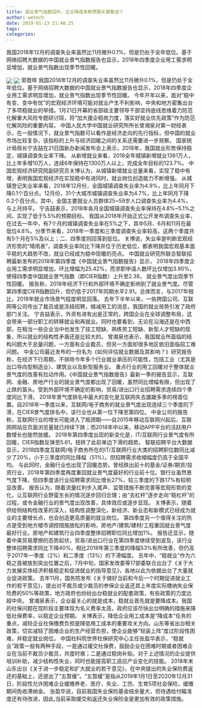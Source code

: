 ```yaml
---
title: 就业景气指数回升，企业降成本稳预期关键看这个
author: wetech
date: 2019-01-23 21:48:25
tags: 
categories: 
---
```

我国2018年12月的调查失业率虽然比11月微升0.1%，但是仍处于全年低位。基于网络招聘大数据的中国就业景气指数报告也显示，2018年四季度企业用工需求明显增加，就业景气指数出现季节性回暖。
<!-- more -->
<img align="center" border="0" src="https://imgcdn.yicai.com/uppics/images/2019/01/a028c6ef88d216c53f55c258c7bdc063.jpg" />
<img align="center" border="0" src="https://imgcdn.yicai.com/uppics/images/2019/01/f2a5e96712455e655fef4eaaa3f4ac30.jpg" />
郭晋晖
我国2018年12月的调查失业率虽然比11月微升0.1%，但是仍处于全年低位。基于网络招聘大数据的中国就业景气指数报告也显示，2018年四季度企业用工需求明显增加，就业景气指数出现季节性回暖。
今年开年以来，面对“稳中有变、变中有忧”的宏观经济环境可能对就业产生不利影响，中央和地方密集出台了多项稳就业的举措。1月21日开幕的省部级主要领导干部坚持底线思维着力防范化解重大风险专题研讨班，将“加大援企稳岗力度，落实好就业优先政策”作为防范化解风险的重要内容。
中国人民大学中国就业研究所所长曾湘泉对第一财经表示，在一般情况下，就业景气指数可以看作是经济走向的先行指标，但中国的就业市场比较复杂，该指标的上升与经济回暖之间的关系还需要进一步观察。
国家统计局局长宁吉喆在21日国新办新闻发布会上表示，2018年，我国就业形势保持稳定，城镇调查失业率下降。
从新增就业来看，2018全年城镇新增就业1361万人，比上年多增10万人，连续6年保持在1300万人以上，完成全年目标的123.7%。
中国宏观经济研究院副研究员关博认为，从城镇新增就业总量来看，实现了稳中有增，表明我国宏观经济在实现稳中有进同时，就业岗位创造能力不断增强。
从城镇登记失业率来看，2018年12月份，全国城镇调查失业率为4.9%，比上年同月下降0.1个百分点。12月份，31个大城市城镇调查失业率为4.7%，比上年同月下降0.2个百分点。其中，全国主要就业人员群体25~59岁人口调查失业率为4.4%，与上月持平。
宁吉喆表示，2018年各月全国城镇调查失业率保持在4.8%~5.1%之间，实现了低于5.5%的预期目标。
我国从2018年开始正式公开发布调查失业率，在过去一年中，有7个月的城镇调查失业率在5%之下，其中5月、6月和11月在最低位4.8%。分季节来看，2018年一季度和三季度调查失业率较高，这两个季度共有5个月在5%及以上；二、四季度则回落到低位。
关博说，失业率是判断宏观经济形势的“晴雨表”，调查失业率同比下降并位于历史低位，都表明我国宏观基本面平稳的大趋势不改，就业已经成为稳中现暖的亮点。
中国就业研究所联合智联招聘最新发布的2018年第四季度《中国就业景气指数报告》显示， 2018年四季度企业用工需求明显增加，环比增幅为25.42%，而求职申请人数环比仅增加3.90%，使得四季度中国就业景气指数（即CIER指数）上升至2.38， 就业景气度出现季节性回暖。
报告称，2018年经济下行和外部环境不确定影响到了就业景气度。尽管第四季度CIER指数回升，但仍低于2017年同期水平2.91。总体而言，与2017年相比，2018年就业市场景气程度明显回落。
去年下半年以来，一些跨国公司、互联网等公司传出了裁员或是冻结招聘，缩减用工的消息，我国的就业局势引发了政府部门关注。
宁吉喆表示，外资有进有出是正常的，跨国企业在全球调整布局，这会带来一部分职工的转移就业和再就业。同时也要看到，无论在沿海还是在中西部，在相当一些企业当中也发生了技工短缺、熟练劳工短缺、新型人才短缺的现象，所以就业的结构性矛盾还是比较大的。
曾湘泉也表示，我国就业所面临的结构问题大于总量问题，一方面有企业裁员，但另一方面却很多地区依旧面临招工难问题。
中金公司最近发布的一份名为《如何评估就业数据及其影响？》研究报告称，在经济下行周期，不排除今年多个行业就业承压的可能性，包括工业（尤其是出口导向型制造业）、建筑业以及新型服务业。
重点行业的用工回暖对于整体就业景气度的改善有拉动作用。《中国就业景气指数报告》最新一季的报告显示，互联网、金融、房地产行业的就业景气度都出现了回暖，虽然同比增幅有限，但出现了止跌的苗头。受到外部环境不确定的影响，贸易/进出口行业招聘需求连续四个季度同比下滑。
2018年景气度排名中最大的变化是互联网失去雄踞多季的榜首位置。自2018年一季度以来，互联网/电子商务的就业景气度出现连续三个季度的下滑，在CIER景气度排名中，该行业也从第一位下降至第四位。
中金公司的报告称，互联网行业的增长可能进入了瓶颈期——自2015年移动互联网兴起后，互联网网站总页面浏览量就已持续下跌；而2018年中以来，移动APP平台的活跃用户数增长也陡然放缓。
2018年第四季度出现的新变化是，IT/互联网行业景气度有所回暖，CIER指数反弹至5.61，扭转了此前单边下滑的趋势。
智联招聘平台大数据显示，2018四季度互联网/电子商务所在的IT/互联网行业大类的招聘职位数同比减少了20%，小于三季度的同比降幅（51%）。但招聘需求收缩幅度仍高于全国平均。
与此同时，金融行业也出现了回暖态势。曾经跌出前十的基金/证券/期货/投资行业，2018年第四季度再度重回就业景气度最好的行业前十位。银行业虽然景气度下降，但四季度该行业招聘需求同比增长27%，较三季度的下跌17%有较明显改善。
报告认为，随着流量红利步入尾声、监管措施不断完善等宏观形势的变化，让互联网行业野蛮生长的情况逐步回归合理；由“去杠杆”逐步走向“稳杠杆”的过程，或令金融行业的景气度出现改善，具体效应或逐步显现。
关博表示，随着供给侧结构性改革的深入，结构性调整深化，新经济、新业态和新模式已经成为就业的主要增长点，也会创造更高质量的就业岗位。
第四季度另一个值得关注的热点是受到地方楼市调控措施放松的影响，房地产/建筑/建材/工程重回就业景气度最好行业。房地产和建筑行业四季度整体招聘职位同比增加1%。
报告还显示，随着中美贸易摩擦的态势起伏，贸易/进出口行业在第四季度继续受到波及，该行业整体招聘需求同比下降40%，相比2018年第三季度的降幅53%有所改善，但仍高于2017年一季度（2%）和二季度（13%）的下滑幅度。
去年中，“稳就业”作为六稳之首被放到突出位置之后，7月中旬，国家发改委等17部委联合出台了《关于大力发展实体经济积极稳定和促进就业的指导意见》，各地以此为依据出台了大量就业促进政策。
去年11月，国务院发布《关于做好当前和今后一个时期促进就业工作的若干意见》，提出对不裁员或少裁员的参保企业返还其上年度实际缴纳失业保险费的50%等政策，地方政府也纷纷出台稳就业的配套政策，有些政策的力度远超中央。
曾湘泉表示，企业最关心的就是成本，稳就业首先就是要降成本。我国的社保问题在现阶段主要体现为名义费率太高，政府应该尽快出台明确的措施来降低社保费率，以稳定企业预期。
关博表示，降低企业用工成本是“降成本”任务的重点，减轻企业社保缴费负担是降低用工成本的重要攻关方向。山东等省出台相关政策，切实减轻了困难企业的生产经营负担，使企业能够“轻装上阵”度过阶段性困难，并稳定就业岗位。
中国社科院世界社保研究中心主任张盈华表示，“稳就业”政策一般有两种手段，一是通过缓交社保费，鼓励企业在困难时期或者困难企业在当前不裁员少裁员，共度时艰；二是通过稳岗补贴，对于上述情况的企业提供培训补助，减少结构性失业，同时也能提高职工适应产业变化的技能。
2018年末山东出台《关于进一步稳定和扩大就业的若干意见》，在中央提出的失业保险费返还的基础上，还提出了“五暂缓”。“五暂缓”是指从2019年1月1日至2020年12月31日，阶段性允许困难企业缓缴养老、医疗、失业、工伤、生育5项社会保险，缓缴期间免收滞纳金。
张盈华说，目前我国失业保险基金结余量大，但待遇给付瞄准度还有待改进，因此,当前采取缓交和返还失业保险金是更加有效的政策措施。
 
 
